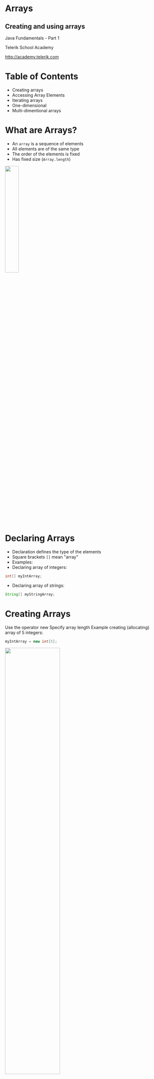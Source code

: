 <!-- section start -->

<!-- attr: { id:'title', class:'slide-title', hasScriptWrapper:true } -->

# Arrays
##  Creating and using arrays
<div class="signature">
    <p class="signature-course">Java Fundamentals - Part 1</p>
    <p class="signature-initiative">Telerik School Academy</p>
    <a href="http://academy.telerik.com" class="signature-link">http://academy.telerik.com</a>
</div>

<!-- section start -->
<!-- attr: {id: 'table-of-contents'} -->
# Table of Contents
- Creating arrays
- Accessing Array Elements
- Iterating arrays
- One-dimensional
- Multi-dimentional arrays

<!-- section start -->
<!-- attr: { id:'', class:'slide-section', showInPresentation:true } -->
<!-- # Declaring and Creating Arrays -->

<!-- attr: { hasScriptWrapper:true } -->
# What are Arrays?
- An `array` is a sequence of elements
- All elements are of the same type
- The order of the elements is fixed
- Has fixed size (`Array.length`)

<img class="slide-image" src="imgs/array.png" style="height:30%; left:10%" />

# Declaring Arrays
- Declaration defines the type of the elements
- Square brackets `[]` mean "array"
- Examples:
- Declaring array of integers:

```java
int[] myIntArray;
```
- Declaring array of strings:

```java
String[] myStringArray;
```

<!-- attr: { hasScriptWrapper:true } -->
# Creating Arrays
Use the operator new
Specify array length
Example creating (allocating) array of 5 integers:

```java
myIntArray = new int[5];
```

<img class="slide-image" src="imgs/array-mem.png" style="width:60%; left:10%" />

<!-- attr: { hasScriptWrapper:true } -->
# Creating and Initializing Arrays
- Creating and initializing can be done together:

```java
myIntArray = {1, 2, 3, 4, 5};
```
<img class="slide-image" src="imgs/array-mem.png" style="width:60%; margin-left:10%; position:initial" />

- The `new` operator is not required when using curly brackets initialization

# Creating Array – Example
- Creating an array that contains the names of the days of the week

```java
String[] daysOfWeek = {
    "Monday",
    "Tuesday",
    "Wednesday",
    "Thursday",
    "Friday",
    "Saturday",
    "Sunday"
};
```

<!-- section start -->
<!-- attr: { class:'slide-section' } -->
# Accessing Array Elements
##  Read and Modify Elements by Index

# How to Access Array Element?
- Array elements are accessed using the square brackets operator `[]` (indexer)
  - Array indexer takes element’s index as parameter
  - The first element has index `0`
  - The last element has index `length-1`
- Array elements can be retrieved and changed by the `[]` operator

<!-- attr: { hasScriptWrapper:true, style:'font-size:0.9em' } -->
# Creating and Accessing Array
- Creating an array to store `10` integers

```java
// declares an array of integers
int[] anArray;

// allocates memory for 10 integers
anArray = new int[10];   

anArray[0] = 100; // initialize first element
anArray[1] = 200; // initialize second element
anArray[2] = 300; // and so forth..

System.out.println("Element at index 0: " + anArray[0]);
System.out.println("Element at index 1: " + anArray[1]);
System.out.println("Element at index 2: " + anArray[2]);
```

<img class="slide-image" src="imgs/array.png" style="width:45%; left:25%; bottom:0" />

# Reversing an Array – Example
- Reversing the contents of an array

```java
int[] array = new int[] { 1, 2, 3, 4, 5 };

// Get array size
int length = array.length;

// Declare and create the reversed array
int[] reversed = new int[length];
        
// Initialize the reversed array
for (int index = 0; index < length; index++) {
    reversed[length-index-1] = array[index];
}
```

<!-- attr: { class:'slide-section' } -->
# Arrays: Input and Output
##  Reading and Printing Arrays on the Console

<!-- attr: { style:'font-size:0.9em' } -->
# Reading Arrays From the Console
- First, read from the console the length of the array

```java
Scanner scanner = new Scanner(System.in);
int n = scanner.nextInt();
```
- Next, create the array of given size and read its elements in a for loop


```java
int[] arr = new int[n];
for (int i = 0; i < n; i++) {
   arr[i] = scanner.nextInt();
}
```

<!-- attr: { hasScriptWrapper:true } -->
# Symmetry Check – Example
- Read `int` array from the console and check if it is symmetric:

<img class="slide-image" src="imgs/symetric-arrays.png" style="position:initial" />


```java
boolean isSymmetric = true;
for (int i=0; i < array.length / 2; i++) {
    if (array[i] != array[n - i - 1]) {
        isSymmetric = false;
    }
}
```

<!-- attr: { class:'slide-section table-of-contents', showInPresentation:true } -->
<!-- # Symmetry Check -->
## [Demo]()

# Printing Arrays on the Console
Process all elements of the array
Print each element to the console
Separate elements with white space or a new line

```java
String[] array = { "one", "two", "three" };

// Process all elements of the array
for (int index = 0; index < array.length; index++) {
    // Print each element on a separate line
    System.out.println(MessageFormat.format(
      "element[{0}] = {1}", index, array[index]));
}
```

<!-- attr: { class:'slide-section table-of-contents', showInPresentation:true } -->
<!-- # Printing Arrays -->
## [Demo]()

<!-- section start -->
<!-- attr: { id:'', class:'slide-section' } -->
# Iterating arrays
##  Processing Array Elements Using for and foreach

# Processing Arrays: for Statement
- Use `for` loop to process an array when
  - Need to keep track of the index
  - Processing is not strictly sequential from the first to the last element
- In the loop body use the element at the loop index (`array[index]`)

```java
for (int index = 0; index < array.length; index++) {
   squares[index] = array[index] * array[index];
}
```

<!-- attr: { style:'font-size:0.95em' } -->
# Processing Arrays Using `for` Loop – Examples
- Printing array of integers in reversed order:

```java
int[] array = { 1, 2, 3, 4, 5 };
System.out.println("Reversed: ");
for (int i = array.length-1; i >= 0; i--) {
    System.out.println(array[i] + " ");
} // Result: 5 4 3 2 1
```
- Initialize all array elements with their corresponding index number:

```java
for (int index = 0; index < array.length; index++) {
    array[index] = index;
}
```

# Processing Arrays: `for-each`
- How `for-each` loop works?

```java
foreach (type value : array)
```
- - `type` – the type of the element
  - `value` – local name of variable
  - `array` – processing array
- Used when no indexing is needed
  - All elements are accessed one by one
  - Elements can not be modified (read only)

# Processing Arrays Using `foreach` – Example
- Print all elements of a `String[]` array

```java
String[] capitals = {
    "Sofia",
    "Washington",
    "London",
    "Paris"
};
for (String capital : capitals) {
    System.out.println(capital);
}
```

<!-- attr: { class:'slide-section table-of-contents' } -->
# Processing Arrays
##  [Demo]()

<!-- section start -->
<!-- attr: { id:'', class:'slide-section', showInPresentation:true } -->
<!-- # Resizable Arrays
##  `ArrayList` -->

<!-- attr: { hasScriptWrapper:true, style:'font-size:0.9em' } -->
# `ArrayList`
- `ArrayList<T>` – array that can resize dynamically
  - When adding or removing elements
  - `T` is the type that the list will hold
    - Has to be a reference type (`class`)
    - E.g. `ArrayList<Integer>` will hold integers
    - `ArrayList<Object>` will hold objects
- Basic methods and properties
  - `add(T element)` – adds new element to the end
  - `get(index)` - get the element at that index
  - `remove(index)` – removes the element at that index 
  - `remove(element)` – removes the element 
  - `size()` – returns the current size of the list

# `ArrayList` Example 

```java
ArrayList<Integer> intList = new ArrayList();
for (int i = 0; i < 5; i++) {
   intList.add(i);
}
```
- Is the same as

```java
int[] intArray = new int[5];
for( int i = 0; i < 5; i++) {
   intArray[i] = i;
}
```
- The main difference
  - When using lists we don't have to know the exact number of elements

<!-- attr: { style:'font-size:0.85em' } -->
# `ArrayLists` vs. `Arrays`
- Lets have an array with capacity of 5 elements

```java
int[] intArray = new int[5];
```
- If we want to add a sixth element (we have already added 5) we have to manually resize

```java
int[] copyArray = intArray;
int[] intArray = new int[6];
for (int i = 0; i < 5; i++) {
   intArray[i] = copyArray[i];
}
intArray[5] = newValue;
```
- With `ArrayList<T>` we simply call

```java
list.add(newValue);
```

<!-- attr: { class:'slide-section table-of-contents', showInPresentation:true } -->
<!-- # ArrayList -->
##  [Demo]()

<!-- section start -->
<!-- attr: { id:'', class:'slide-section', showInPresentation:true } -->
<!-- # The `Arrays` class
##  Copying and Sorting arrays -->

<!-- attr: { style:'font-size:0.8em' } -->
# Copying Arrays
- Sometimes we must `copy` the values from one array to another one
- If we do it the intuitive way we would copy not only the values but the reference to the array
- Changing some of the values in one array will affect the other

```java
int[] copyArray = array;
```
- The way to avoid this is using `clone()`

```java
int[] copyArray = array.clone();
```
- This way only the values will be copied but not the reference

<!-- attr: { class:'slide-section table-of-contents', showInPresentation:true } -->
<!-- # Copying Arrays -->
##  [Demo]()

# Sorting Arrays
- Using the `Arrays.sort()` method

```java
// initializing unsorted int array
int iArr[] = {2, 1, 9, 6, 4};

// let us print all the elements available in list
for (int number : iArr) {
    System.out.println("Number = " + number);
}

// sorting array
Arrays.sort(iArr);

System.out.println("The sorted int array is:");
for (int number : iArr) {
    System.out.println("Number = " + number);
}
```

<!-- attr: { class:'slide-section table-of-contents', showInPresentation:true } -->
<!-- # Sorting Arrays -->
##  [Demo]()

<!-- section start -->
<!-- attr: { id:'', class:'slide-section', showInPresentation:true } -->
<!-- # Multidimensional Arrays
##  Matrices and Jagged arrays -->

<!-- attr: { hasScriptWrapper:true } -->
# Matrices 
- **Multidimensional arrays** have more than one dimension (2, 3, …)
  - The most important multidimensional arrays are the 2-dimensional
    - Known as **matrices** or **tables**
- Example of matrix of integers with 2 rows and 4 columns:

<img class="slide-image" src="imgs/table.png" style="width:40%; top:60%; left:25%" />

<!-- attr: { style:'font-size:0.9em' } -->
# Declaring and Creating Multidimensional Arrays
- Declaring multidimensional arrays:

```java
int[][] intMatrix;
float[][] floatMatrix;
String[][][] strCube;

```
- Creating a multidimensional array
- Use new keyword
- Must specify the size of each dimension

```java
int[][] intMatrix = new int[3][4];
float[][] floatMatrix = new float[8][2];
String[][][] stringCube = new String[5][5][5];

```

<!-- attr: { style:'font-size:0.9em' } -->
# Initializing Multidimensional Arrays with Values
- Creating and initializing with values multidimensional array:

```java
int[][] matrix = 
{
    {1, 2, 3, 4}, // row 0 values
    {5, 6, 7, 8}, // row 1 values
}; // The matrix size is 2 x 4 (2 rows, 4 cols)

```
- Matrices are represented by a list of rows
  - Rows consist of list of values
- The first dimension comes first, the second comes next (inside the first)

<!-- attr: { hasScriptWrapper:true, style:'font-size:0.9em' } -->
# Accessing The Elements of Multidimensional Arrays
- Accessing N-dimensional array element:

```java
nDimensionalArray[index<sub>1</sub>][ … ][index<sub>n</sub>]
```
- Getting element value example:

```java
int[][] array = {{1, 2}, {3, 4}};
int element11 = array[1][1]; // element11 = 4
```
- Setting element value example:

```java
int[][] array = new int[3][4];
for (int row = 0; row < array.length; row++)
  for (int col = 0; col < array[row].length; col++)
    array[row][col] = row + col;
```

# Reading a Matrix
- Reading a matrix from the console

```java
Scanner scanner = new Scanner(System.in);
int rows = scanner.nextInt();
int cols = scanner.nextInt();
int[][] matrix = new int[rows][columns];
for (int row = 0; row < rows; row++)
{
  for (int column = 0; column < cols; column++)
  {
    System.out.println(MessageFormat.format(
        "matrix[{0}][{1}] = ", row, column));
    matrix[row][column] = scanner.nextInt();
  }
}
```

# Printing a Matrix
- Printing a matrix to the console

```java
int[][] matrix = {
        {1, 2, 3, 4},
        {5, 6, 7, 8},
        {9, 10, 11, 12},
        {13, 14, 15, 16}};

for (int i = 0; i < matrix.length; i++) {
    int[] ints = matrix[i];
    System.out.print("| ");
    for (int j = 0; j < ints.length; j++) {
        int anInt = ints[j];
        System.out.print(String.format("%s | ", anInt));
    }
    System.out.println();
}
```

<!-- attr: { hasScriptWrapper:true } -->
# Jagged arrays
- Jagged arrays are like multidimensional arrays
  - But each dimension has different size
  - A jagged array is array of arrays
  - Each of the arrays has different length
- How to create jagged array?

<div style="width:60%">
```java
int[][] jagged = new int[3][];
jagged[0] = new int[3];
jagged[1] = new int[2];
jagged[2] = new int[5];
```
</div>
<img class="slide-image" src="imgs/jagged.png" style="width:30%; top:50%; left:60%" />

# Initialization of Jagged Arrays
- When creating jagged arrays
  - Initially the array is created of `null` arrays
  - Need to initialize each of them

```java
int[][] jagged = new int[n][];
for (int i = 0; i < n; i++) {
   jagged[i] = new int[i];
}
```

<!-- attr: { hasScriptWrapper:true } -->
# Example of Jagged Arrays
- Check a set of numbers and group them by their remainder when dividing to 3 (0, 1 and 2)
- Example: `0, 1, 4, 113, 55, 3, 1, 2, 66, 557, 124, 2`
- First we need to count the numbers
  - Done with a iteration
- Make jagged array with appropriate sizes
- Each number is added into its jagged array

<img class="slide-image" src="imgs/jagged-example.png" style="width:25%; top:40%; left:80%" />


<!-- attr: { hasScriptWrapper:true } -->
# Example of Jagged Arrays

```java
int[] numbers = {0,1,4,113,55,3,1,2,66,557,124,2};
int[] sizes = new int[3];
int[] offsets = new int[3];
foreach (var number in numbers)
{
   int remainder = number % 3;
   sizes[remainder]++;
}
int[][] numbersByRemainder = new int[3][] { 
  new int[sizes[0]], new int[sizes[1]],
  new int[sizes[2]] };
foreach (var number in numbers)
{
   int remainder = number % 3; 
   int index = offsets[remainder];
   numbersByRemainder[remainder][index] = number;
   offsets[remainder]++;
}
```

<img class="slide-image" src="imgs/jagged-example.png" style="width:40%; top:40%; left:71%" />

<!-- section start -->
<!-- attr: { id:'questions', class:'slide-section', showInPresentation:true } -->
<!-- # Questions
## Arrays -->
